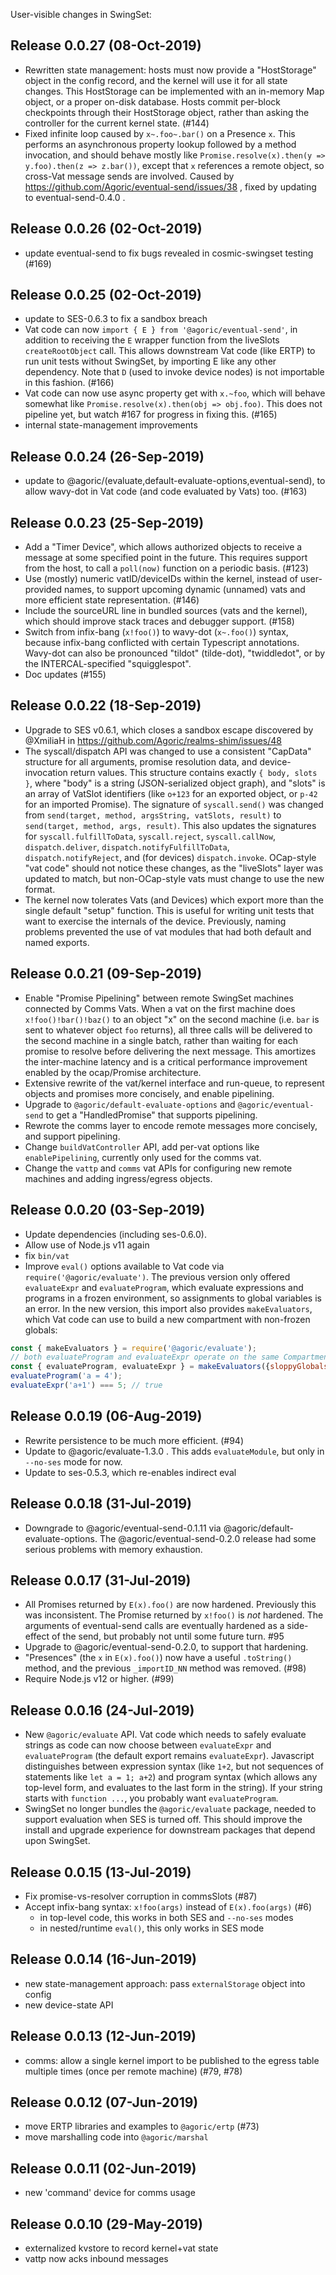 User-visible changes in SwingSet:

## Release 0.0.27 (08-Oct-2019)

* Rewritten state management: hosts must now provide a "HostStorage" object
  in the config record, and the kernel will use it for all state changes.
  This HostStorage can be implemented with an in-memory Map object, or a
  proper on-disk database. Hosts commit per-block checkpoints through their
  HostStorage object, rather than asking the controller for the current
  kernel state. (#144)
* Fixed infinite loop caused by `x~.foo~.bar()` on a Presence `x`. This
  performs an asynchronous property lookup followed by a method invocation,
  and should behave mostly like `Promise.resolve(x).then(y => y.foo).then(z
  => z.bar())`, except that `x` references a remote object, so cross-Vat
  message sends are involved. Caused by
  https://github.com/Agoric/eventual-send/issues/38 , fixed by updating to
  eventual-send-0.4.0 .


## Release 0.0.26 (02-Oct-2019)

* update eventual-send to fix bugs revealed in cosmic-swingset testing (#169)


## Release 0.0.25 (02-Oct-2019)

* update to SES-0.6.3 to fix a sandbox breach
* Vat code can now `import { E } from '@agoric/eventual-send'`, in addition
  to receiving the `E` wrapper function from the liveSlots `createRootObject`
  call. This allows downstream Vat code (like ERTP) to run unit tests without
  SwingSet, by importing E like any other dependency. Note that `D` (used to
  invoke device nodes) is not importable in this fashion. (#166)
* Vat code can now use async property get with `x.~foo`, which will behave
  somewhat like `Promise.resolve(x).then(obj => obj.foo)`. This does not
  pipeline yet, but watch #167 for progress in fixing this. (#165)
* internal state-management improvements


## Release 0.0.24 (26-Sep-2019)

* update to @agoric/(evaluate,default-evaluate-options,eventual-send), to
  allow wavy-dot in Vat code (and code evaluated by Vats) too. (#163)


## Release 0.0.23 (25-Sep-2019)

* Add a "Timer Device", which allows authorized objects to receive a message
  at some specified point in the future. This requires support from the host,
  to call a `poll(now)` function on a periodic basis. (#123)
* Use (mostly) numeric vatID/deviceIDs within the kernel, instead of
  user-provided names, to support upcoming dynamic (unnamed) vats and more
  efficient state representation. (#146)
* Include the sourceURL line in bundled sources (vats and the kernel), which
  should improve stack traces and debugger support. (#158)
* Switch from infix-bang (`x!foo()`) to wavy-dot (`x~.foo()`) syntax, because
  infix-bang conflicted with certain Typescript annotations. Wavy-dot can
  also be pronounced "tildot" (tilde-dot), "twiddledot", or by the
  INTERCAL-specified "squigglespot".
* Doc updates (#155)


## Release 0.0.22 (18-Sep-2019)

* Upgrade to SES v0.6.1, which closes a sandbox escape discovered by @XmiliaH
  in https://github.com/Agoric/realms-shim/issues/48
* The syscall/dispatch API was changed to use a consistent "CapData"
  structure for all arguments, promise resolution data, and device-invocation
  return values. This structure contains exactly `{ body, slots }`, where
  "body" is a string (JSON-serialized object graph), and "slots" is an array
  of VatSlot identifiers (like `o+123` for an exported object, or `p-42` for
  an imported Promise). The signature of `syscall.send()` was changed from
  `send(target, method, argsString, vatSlots, result)` to `send(target,
  method, args, result)`. This also updates the signatures for
  `syscall.fulfillToData`, `syscall.reject`, `syscall.callNow`,
  `dispatch.deliver`, `dispatch.notifyFulfillToData`,
  `dispatch.notifyReject`, and (for devices) `dispatch.invoke`. OCap-style
  "vat code" should not notice these changes, as the "liveSlots" layer was
  updated to match, but non-OCap-style vats must change to use the new
  format.
* The kernel now tolerates Vats (and Devices) which export more than the
  single default "setup" function. This is useful for writing unit tests that
  want to exercise the internals of the device. Previously, naming problems
  prevented the use of vat modules that had both default and named exports.


## Release 0.0.21 (09-Sep-2019)

* Enable "Promise Pipelining" between remote SwingSet machines connected by
  Comms Vats. When a vat on the first machine does `x!foo()!bar()!baz()` to
  an object "x" on the second machine (i.e. `bar` is sent to whatever object
  `foo` returns), all three calls will be delivered to the second machine in
  a single batch, rather than waiting for each promise to resolve before
  delivering the next message. This amortizes the inter-machine latency and
  is a critical performance improvement enabled by the ocap/Promise
  architecture.
* Extensive rewrite of the vat/kernel interface and run-queue, to represent
  objects and promises more concisely, and enable pipelining.
* Upgrade to `@agoric/default-evaluate-options` and `@agoric/eventual-send`
  to get a "HandledPromise" that supports pipelining.
* Rewrote the comms layer to encode remote messages more concisely, and
  support pipelining.
* Change `buildVatController` API, add per-vat options like
  `enablePipelining`, currently only used for the comms vat.
* Change the `vattp` and `comms` vat APIs for configuring new remote machines
  and adding ingress/egress objects.


## Release 0.0.20 (03-Sep-2019)

* Update dependencies (including ses-0.6.0).
* Allow use of Node.js v11 again
* fix `bin/vat`
* Improve `eval()` options available to Vat code via
  `require('@agoric/evaluate')`. The previous version only offered
  `evaluateExpr` and `evaluateProgram`, which evaluate expressions and
  programs in a frozen environment, so assignments to global variables is an
  error. In the new version, this import also provides `makeEvaluators`,
  which Vat code can use to build a new compartment with non-frozen globals:

```js
const { makeEvaluators } = require('@agoric/evaluate');
// both evaluateProgram and evaluateExpr operate on the same Compartment
const { evaluateProgram, evaluateExpr } = makeEvaluators({sloppyGlobals: true});
evaluateProgram('a = 4');
evaluateExpr('a+1') === 5; // true
```


## Release 0.0.19 (06-Aug-2019)

* Rewrite persistence to be much more efficient. (#94)
* Update to @agoric/evaluate-1.3.0 . This adds `evaluateModule`, but only in
  `--no-ses` mode for now.
* Update to ses-0.5.3, which re-enables indirect eval


## Release 0.0.18 (31-Jul-2019)

* Downgrade to @agoric/eventual-send-0.1.11 via @agoric/default-evaluate-options.
  The @agoric/eventual-send-0.2.0 release had some serious problems with
  memory exhaustion.


## Release 0.0.17 (31-Jul-2019)

* All Promises returned by `E(x).foo()` are now hardened. Previously this was
  inconsistent. The Promise returned by `x!foo()` is *not* hardened. The
  arguments of eventual-send calls are eventually hardened as a side-effect
  of the send, but probably not until some future turn. #95
* Upgrade to @agoric/eventual-send-0.2.0, to support that hardening.
* "Presences" (the `x` in `E(x).foo()`) now have a useful `.toString()`
  method, and the previous `_importID_NN` method was removed. (#98)
* Require Node.js v12 or higher. (#99)


## Release 0.0.16 (24-Jul-2019)

* New `@agoric/evaluate` API. Vat code which needs to safely evaluate strings
  as code can now choose between `evaluateExpr` and `evaluateProgram` (the
  default export remains `evaluateExpr`). Javascript distinguishes between
  expression syntax (like `1+2`, but not sequences of statements like `let a
  = 1; a+2`) and program syntax (which allows any top-level form, and
  evaluates to the last form in the string). If your string starts with
  `function ...`, you probably want `evaluateProgram`.
* SwingSet no longer bundles the `@agoric/evaluate` package, needed to
  support evaluation when SES is turned off. This should improve the install
  and upgrade experience for downstream packages that depend upon SwingSet.


## Release 0.0.15 (13-Jul-2019)

* Fix promise-vs-resolver corruption in commsSlots (#87)
* Accept infix-bang syntax: `x!foo(args)` instead of `E(x).foo(args)` (#6)
  * in top-level code, this works in both SES and `--no-ses` modes
  * in nested/runtime `eval()`, this only works in SES mode


## Release 0.0.14 (16-Jun-2019)

* new state-management approach: pass `externalStorage` object into config
* new device-state API


## Release 0.0.13 (12-Jun-2019)

* comms: allow a single kernel import to be published to the egress table
  multiple times (once per remote machine) (#79, #78)


## Release 0.0.12 (07-Jun-2019)

* move ERTP libraries and examples to `@agoric/ertp` (#73)
* move marshalling code into `@agoric/marshal`


## Release 0.0.11 (02-Jun-2019)

* new 'command' device for comms usage


## Release 0.0.10 (29-May-2019)

* externalized kvstore to record kernel+vat state
* vattp now acks inbound messages
